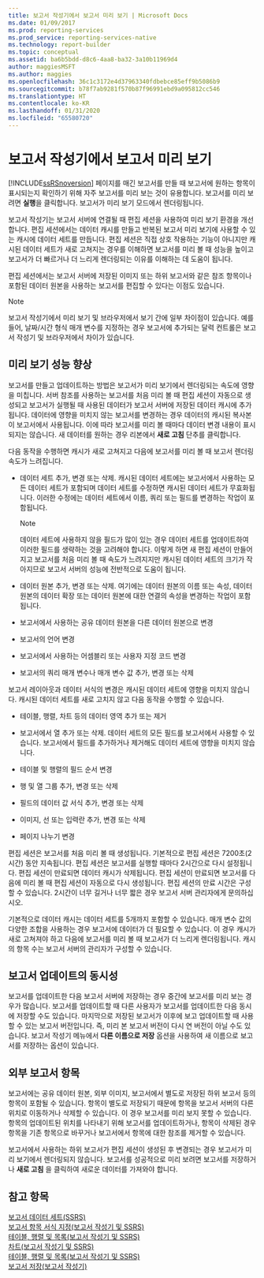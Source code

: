 ```yaml
---
title: 보고서 작성기에서 보고서 미리 보기 | Microsoft Docs
ms.date: 01/09/2017
ms.prod: reporting-services
ms.prod_service: reporting-services-native
ms.technology: report-builder
ms.topic: conceptual
ms.assetid: ba6b5bdd-d8c6-4aa8-ba32-3a10b11969d4
author: maggiesMSFT
ms.author: maggies
ms.openlocfilehash: 36c1c3172e4d37963340fdbebce85eff9b5086b9
ms.sourcegitcommit: b78f7ab9281f570b87f96991ebd9a095812cc546
ms.translationtype: HT
ms.contentlocale: ko-KR
ms.lasthandoff: 01/31/2020
ms.locfileid: "65580720"
---
```

# <a name="previewing-reports-in-report-builder"></a>보고서 작성기에서 보고서 미리 보기
  [!INCLUDE[ssRSnoversion](../../includes/ssrsnoversion-md.md)] 페이지를 매긴 보고서를 만들 때 보고서에 원하는 항목이 표시되는지 확인하기 위해 자주 보고서를 미리 보는 것이 유용합니다. 보고서를 미리 보려면 **실행**을 클릭합니다. 보고서가 미리 보기 모드에서 렌더링됩니다.  
  
 보고서 작성기는 보고서 서버에 연결될 때 편집 세션을 사용하여 미리 보기 환경을 개선합니다. 편집 세션에서는 데이터 캐시를 만들고 반복된 보고서 미리 보기에 사용할 수 있는 캐시에 데이터 세트를 만듭니다. 편집 세션은 직접 상호 작용하는 기능이 아니지만 캐시된 데이터 세트가 새로 고쳐지는 경우를 이해하면 보고서를 미리 볼 때 성능을 높이고 보고서가 더 빠르거나 더 느리게 렌더링되는 이유를 이해하는 데 도움이 됩니다.  
  
 편집 세션에서는 보고서 서버에 저장된 이미지 또는 하위 보고서와 같은 참조 항목이나 포함된 데이터 원본을 사용하는 보고서를 편집할 수 있다는 이점도 있습니다.  
  
> [!NOTE]  
> 보고서 작성기에서 미리 보기 및 브라우저에서 보기 간에 일부 차이점이 있습니다. 예를 들어, 날짜/시간 형식 매개 변수를 지정하는 경우 보고서에 추가되는 달력 컨트롤은 보고서 작성기 및 브라우저에서 차이가 있습니다. 
  
## <a name="improving-preview-performance"></a>미리 보기 성능 향상  
 보고서를 만들고 업데이트하는 방법은 보고서가 미리 보기에서 렌더링되는 속도에 영향을 미칩니다. 서버 참조를 사용하는 보고서를 처음 미리 볼 때 편집 세션이 자동으로 생성되고 보고서가 실행될 때 사용된 데이터가 보고서 서버에 저장된 데이터 캐시에 추가됩니다. 데이터에 영향을 미치지 않는 보고서를 변경하는 경우 데이터의 캐시된 복사본이 보고서에서 사용됩니다. 이에 따라 보고서를 미리 볼 때마다 데이터 변경 내용이 표시되지는 않습니다. 새 데이터를 원하는 경우 리본에서 **새로 고침** 단추를 클릭합니다.  
  
 다음 동작을 수행하면 캐시가 새로 고쳐지고 다음에 보고서를 미리 볼 때 보고서 렌더링 속도가 느려집니다.  
  
-   데이터 세트 추가, 변경 또는 삭제. 캐시된 데이터 세트에는 보고서에서 사용하는 모든 데이터 세트가 포함되며 데이터 세트를 수정하면 캐시된 데이터 세트가 무효화됩니다. 이러한 수정에는 데이터 세트에서 이름, 쿼리 또는 필드를 변경하는 작업이 포함됩니다.  
  
    > [!NOTE]  
    >  데이터 세트에 사용하지 않을 필드가 많이 있는 경우 데이터 세트를 업데이트하여 이러한 필드를 생략하는 것을 고려해야 합니다. 이렇게 하면 새 편집 세션이 만들어지고 보고서를 처음 미리 볼 때 속도가 느려지지만 캐시된 데이터 세트의 크기가 작아지므로 보고서 서버의 성능에 전반적으로 도움이 됩니다.  
  
-   데이터 원본 추가, 변경 또는 삭제. 여기에는 데이터 원본의 이름 또는 속성, 데이터 원본의 데이터 확장 또는 데이터 원본에 대한 연결의 속성을 변경하는 작업이 포함됩니다.  
  
-   보고서에서 사용하는 공유 데이터 원본을 다른 데이터 원본으로 변경  
  
-   보고서의 언어 변경  
  
-   보고서에서 사용하는 어셈블리 또는 사용자 지정 코드 변경  
  
-   보고서의 쿼리 매개 변수나 매개 변수 값 추가, 변경 또는 삭제  
  
 보고서 레이아웃과 데이터 서식의 변경은 캐시된 데이터 세트에 영향을 미치지 않습니다. 캐시된 데이터 세트를 새로 고치지 않고 다음 동작을 수행할 수 있습니다.  
  
-   테이블, 행렬, 차트 등의 데이터 영역 추가 또는 제거  
  
-   보고서에서 열 추가 또는 삭제. 데이터 세트의 모든 필드를 보고서에서 사용할 수 있습니다. 보고서에서 필드를 추가하거나 제거해도 데이터 세트에 영향을 미치지 않습니다.  
  
-   테이블 및 행렬의 필드 순서 변경  
  
-   행 및 열 그룹 추가, 변경 또는 삭제  
  
-   필드의 데이터 값 서식 추가, 변경 또는 삭제  
  
-   이미지, 선 또는 입력란 추가, 변경 또는 삭제  
  
-   페이지 나누기 변경  
  
 편집 세션은 보고서를 처음 미리 볼 때 생성됩니다. 기본적으로 편집 세션은 7200초(2시간) 동안 지속됩니다. 편집 세션은 보고서를 실행할 때마다 2시간으로 다시 설정됩니다. 편집 세션이 만료되면 데이터 캐시가 삭제됩니다. 편집 세션이 만료되면 보고서를 다음에 미리 볼 때 편집 세션이 자동으로 다시 생성됩니다. 편집 세션의 만료 시간은 구성할 수 있습니다. 2시간이 너무 길거나 너무 짧은 경우 보고서 서버 관리자에게 문의하십시오.  
  
 기본적으로 데이터 캐시는 데이터 세트를 5개까지 포함할 수 있습니다. 매개 변수 값의 다양한 조합을 사용하는 경우 보고서에 데이터가 더 필요할 수 있습니다. 이 경우 캐시가 새로 고쳐져야 하고 다음에 보고서를 미리 볼 때 보고서가 더 느리게 렌더링됩니다. 캐시의 항목 수는 보고서 서버의 관리자가 구성할 수 있습니다.  
  
## <a name="concurrency-of-report-updates"></a>보고서 업데이트의 동시성  
 보고서를 업데이트한 다음 보고서 서버에 저장하는 경우 중간에 보고서를 미리 보는 경우가 많습니다. 보고서를 업데이트할 때 다른 사용자가 보고서를 업데이트한 다음 동시에 저장할 수도 있습니다. 마지막으로 저장된 보고서가 이후에 보고 업데이트할 때 사용할 수 있는 보고서 버전입니다. 즉, 미리 본 보고서 버전이 다시 연 버전이 아닐 수도 있습니다. 보고서 작성기 메뉴에서 **다른 이름으로 저장** 옵션을 사용하여 새 이름으로 보고서를 저장하는 옵션이 있습니다.  
  
## <a name="external-report-items"></a>외부 보고서 항목  
 보고서에는 공유 데이터 원본, 외부 이미지, 보고서에서 별도로 저장된 하위 보고서 등의 항목이 포함될 수 있습니다. 항목이 별도로 저장되기 때문에 항목을 보고서 서버의 다른 위치로 이동하거나 삭제할 수 있습니다. 이 경우 보고서를 미리 보지 못할 수 있습니다. 항목의 업데이트된 위치를 나타내기 위해 보고서를 업데이트하거나, 항목이 삭제된 경우 항목을 기존 항목으로 바꾸거나 보고서에서 항목에 대한 참조를 제거할 수 있습니다.  
  
 보고서에서 사용하는 하위 보고서가 편집 세션이 생성된 후 변경되는 경우 보고서가 미리 보기에서 렌더링되지 않습니다. 보고서를 성공적으로 미리 보려면 보고서를 저장하거나 **새로 고침** 을 클릭하여 새로운 데이터를 가져와야 합니다.  
  
## <a name="see-also"></a>참고 항목  
 [보고서 데이터 세트&#40;SSRS&#41;](../../reporting-services/report-data/report-datasets-ssrs.md)   
 [보고서 항목 서식 지정&#40;보고서 작성기 및 SSRS&#41;](../../reporting-services/report-design/formatting-report-items-report-builder-and-ssrs.md)   
 [테이블, 행렬 및 목록&#40;보고서 작성기 및 SSRS&#41;](../../reporting-services/report-design/tables-matrices-and-lists-report-builder-and-ssrs.md)   
 [차트&#40;보고서 작성기 및 SSRS&#41;](../../reporting-services/report-design/charts-report-builder-and-ssrs.md)   
 [테이블, 행렬 및 목록&#40;보고서 작성기 및 SSRS&#41;](../../reporting-services/report-design/tables-matrices-and-lists-report-builder-and-ssrs.md)   
 [보고서 저장&#40;보고서 작성기&#41;](../../reporting-services/report-builder/saving-reports-report-builder.md)  
  
  
